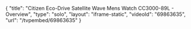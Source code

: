 {
    "title": "Citizen Eco-Drive Satellite Wave Mens Watch CC3000-89L - Overview",
    "type": "solo",
    "layout": "iframe-static",
    "videoId": "69863635",
    "url": "\/tvpembed\/69863635"
}